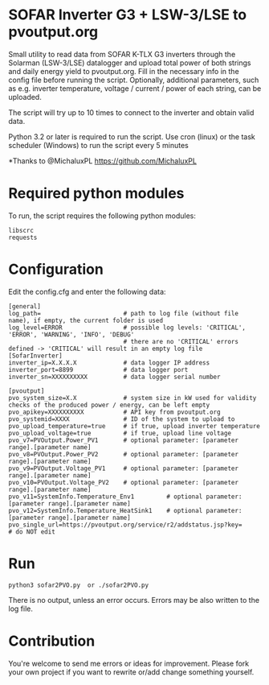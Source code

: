 # SOFAR Inverter G3 + LSW-3/LSE to pvoutput.org
Small utility to read data from SOFAR K-TLX G3 inverters through the Solarman (LSW-3/LSE) datalogger 
and upload total power of both strings and daily energy yield to pvoutput.org.
Fill in the necessary info in the config file before running the script.
Optionally, additional parameters, such as e.g. inverter temperature, voltage / current / power of each string, can be uploaded.

The script will try up to 10 times to connect to the inverter and obtain valid data.

Python 3.2 or later is required to run the script.
Use cron (linux) or the task scheduler (Windows) to run the script every 5 minutes 

*Thanks to @MichaluxPL https://github.com/MichaluxPL

# Required python modules
To run, the script requires the following python modules:
```
libscrc
requests
```

# Configuration
Edit the config.cfg and enter the following data:
```
[general]
log_path=                       # path to log file (without file name), if empty, the current folder is used
log_level=ERROR                 # possible log levels: 'CRITICAL', 'ERROR', 'WARNING', 'INFO', 'DEBUG'
                                # there are no 'CRITICAL' errors defined -> 'CRITICAL' will result in an empty log file
[SofarInverter]
inverter_ip=X.X.X.X             # data logger IP address
inverter_port=8899              # data logger port
inverter_sn=XXXXXXXXXX          # data logger serial number

[pvoutput]
pvo_system_size=X.X             # system size in kW used for validity checks of the produced power / energy, can be left empty 
pvo_apikey=XXXXXXXXXX           # API key from pvoutput.org
pvo_systemid=XXXX               # ID of the system to upload to
pvo_upload_temperature=true     # if true, upload inverter temperature 
pvo_upload_voltage=true         # if true, upload line voltage
pvo_v7=PVOutput.Power_PV1       # optional parameter: [parameter range].[parameter name]
pvo_v8=PVOutput.Power_PV2       # optional parameter: [parameter range].[parameter name]
pvo_v9=PVOutput.Voltage_PV1     # optional parameter: [parameter range].[parameter name]
pvo_v10=PVOutput.Voltage_PV2    # optional parameter: [parameter range].[parameter name]
pvo_v11=SystemInfo.Temperature_Env1         # optional parameter: [parameter range].[parameter name]
pvo_v12=SystemInfo.Temperature_HeatSink1    # optional parameter: [parameter range].[parameter name]
pvo_single_url=https://pvoutput.org/service/r2/addstatus.jsp?key=       # do NOT edit
```

# Run
```
python3 sofar2PVO.py  or ./sofar2PVO.py
```
There is no output, unless an error occurs. Errors may be also written to the log file.

# Contribution
You're welcome to send me errors or ideas for improvement.
Please fork your own project if you want to rewrite or/add change something yourself.